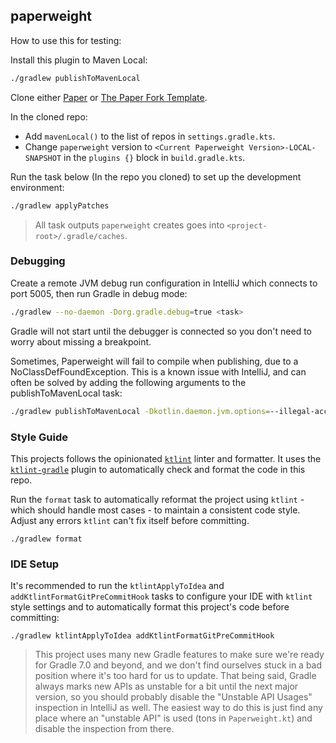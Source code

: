 ## paperweight

How to use this for testing:

Install this plugin to Maven Local:

```bash
./gradlew publishToMavenLocal
```

Clone either [Paper](https://github.com/PaperMC/Paper) or [The Paper Fork Template](https://github.com/PaperMC/paperweight-examples).

In the cloned repo:

* Add `mavenLocal()` to the list of repos in `settings.gradle.kts`.
* Change `paperweight` version to `<Current Paperweight Version>-LOCAL-SNAPSHOT` in the `plugins {}` block in `build.gradle.kts`.

Run the task below (In the repo you cloned) to set up the development environment:

```bash
./gradlew applyPatches
```

> All task outputs `paperweight` creates goes into `<project-root>/.gradle/caches`.

### Debugging

Create a remote JVM debug run configuration in IntelliJ which connects to port 5005, then run Gradle in debug mode:

```bash
./gradlew --no-daemon -Dorg.gradle.debug=true <task>
```

Gradle will not start until the debugger is connected so you don't need to worry about missing a breakpoint.

Sometimes, Paperweight will fail to compile when publishing, due to a NoClassDefFoundException. This is a known issue
with IntelliJ, and can often be solved by adding the following arguments to the publishToMavenLocal task:

```bash
./gradlew publishToMavenLocal -Dkotlin.daemon.jvm.options=--illegal-access=permit
```

### Style Guide

This projects follows the opinionated [`ktlint`](https://ktlint.github.io/) linter and formatter. It uses the
[`ktlint-gradle`](https://github.com/jlleitschuh/ktlint-gradle) plugin to automatically check and format the code in
this repo.

Run the `format` task to automatically reformat the project using `ktlint` - which should handle most cases - to
maintain a consistent code style. Adjust any errors `ktlint` can't fix itself before committing.

```
./gradlew format
```

### IDE Setup

It's recommended to run the `ktlintApplyToIdea` and `addKtlintFormatGitPreCommitHook` tasks to configure your IDE
with `ktlint` style settings and to automatically format this project's code before committing:

```
./gradlew ktlintApplyToIdea addKtlintFormatGitPreCommitHook
```

> This project uses many new Gradle features to make sure we're ready for Gradle 7.0 and beyond, and we don't find
> ourselves stuck in a bad position where it's too hard for us to update. That being said, Gradle always marks new APIs
> as unstable for a bit until the next major version, so you should probably disable the "Unstable API Usages" inspection
> in IntelliJ as well. The easiest way to do this is just find any place where an "unstable API" is used (tons in
> `Paperweight.kt`) and disable the inspection from there.
